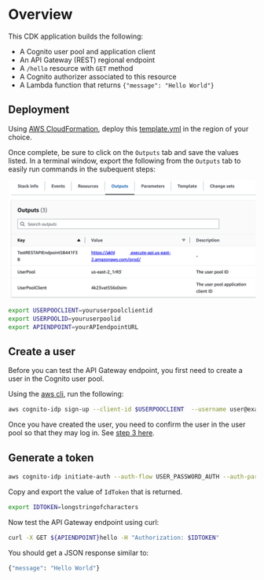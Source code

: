 
# Overview

This CDK application builds the following:

* A Cognito user pool and application client
* An API Gateway (REST) regional endpoint
* A `/hello` resource with `GET` method
* A Cognito authorizer associated to this resource
* A Lambda function that returns `{"message": "Hello World"}`

## Deployment

Using [AWS CloudFormation](https://aws.amazon.com/cloudformation/), deploy this [template.yml](templates/template.yml) in the region of your choice.

Once complete, be sure to click on the `Outputs` tab and save the values listed. In a terminal window, export the following from the `Outputs` tab to easily run commands in the subequent steps:

![outputs](images/outputs.png)

```bash
export USERPOOCLIENT=youruserpoolclientid
export USERPOOLID=youruserpoolid
export APIENDPOINT=yourAPIendpointURL
```

## Create a user

Before you can test the API Gateway endpoint, you first need to create a user in the Cognito user pool.

Using the [aws cli](https://docs.aws.amazon.com/cli/latest/userguide/cli-chap-welcome.html), run the following:

```bash
aws cognito-idp sign-up --client-id $USERPOOCLIENT  --username user@example.com --password 'ThisIsMyTemp0rary#' --user-attributes Name="email",Value="user@example.com"
```

Once you have created the user, you need to confirm the user in the user pool so that they may log in. See [step 3 here](https://docs.aws.amazon.com/cognito/latest/developerguide/signing-up-users-in-your-app.html#signing-up-users-in-your-app-and-confirming-them-as-admin).

## Generate a token

```bash
aws cognito-idp initiate-auth --auth-flow USER_PASSWORD_AUTH --auth-parameters USERNAME='user@example.com',PASSWORD='ThisIsMyTemp0rary#' --client-id $USERPOOCLIENT
```

Copy and export the value of `IdToken` that is returned.

```bash
export IDTOKEN=longstringofcharacters
```

Now test the API Gateway endpoint using curl:

```bash
curl -X GET ${APIENDPOINT}hello -H "Authorization: $IDTOKEN"
```

You should get a JSON response similar to:

```bash
{"message": "Hello World"}
```
